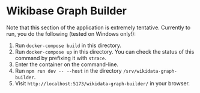 # Wikibase Graph Builder

Note that this section of the application is extremely tentative. Currently to run, you do the following (tested on Windows only!):

1. Run `docker-compose build` in this directory.
2. Run `docker-compose up` in this directory. You can check the status of this command by prefixing it with `strace`.
3. Enter the container on the command-line.
4. Run `npm run dev -- --host` in the directory `/srv/wikidata-graph-builder`.
5. Visit `http://localhost:5173/wikidata-graph-builder/` in your browser.